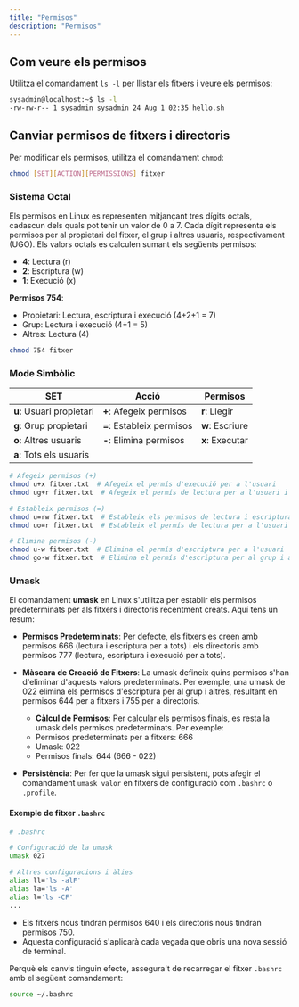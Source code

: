 ```yaml
---
title: "Permisos"
description: "Permisos"
---
```


## Com veure els permisos
Utilitza el comandament `ls -l` per llistar els fitxers i veure els permisos:

```bash frame="none" ins="-rw-rw-r-- 1 sysadmin sysadmin 24 Aug 1 02:35 hello.sh"
sysadmin@localhost:~$ ls -l
-rw-rw-r-- 1 sysadmin sysadmin 24 Aug 1 02:35 hello.sh
```

## Canviar permisos de fitxers i directoris
Per modificar els permisos, utilitza el comandament `chmod`:

```bash frame="none"
chmod [SET][ACTION][PERMISSIONS] fitxer
```

### Sistema Octal

Els permisos en Linux es representen mitjançant tres dígits octals, cadascun dels quals pot tenir un valor de 0 a 7. Cada dígit representa els permisos per al propietari del fitxer, el grup i altres usuaris, respectivament (UGO). Els valors octals es calculen sumant els següents permisos:

- **4**: Lectura (r)
- **2**: Escriptura (w)
- **1**: Execució (x)

**Permisos 754**:
   - Propietari: Lectura, escriptura i execució (4+2+1 = 7)
   - Grup: Lectura i execució (4+1 = 5)
   - Altres: Lectura (4)

   ```bash
   chmod 754 fitxer
   ```

### Mode Simbòlic

| **SET**       | **Acció**          | **Permisos** |
|---------------|---------------------|--------------|
| **u**: Usuari propietari | **+**: Afegeix permisos | **r**: Llegir |
| **g**: Grup propietari   | **=**: Estableix permisos | **w**: Escriure |
| **o**: Altres usuaris    | **-**: Elimina permisos | **x**: Executar |
| **a**: Tots els usuaris  |                     |              |

```bash frame="none"
# Afegeix permisos (+)
chmod u+x fitxer.txt  # Afegeix el permís d'execució per a l'usuari
chmod ug+r fitxer.txt  # Afegeix el permís de lectura per a l'usuari i el grup

# Estableix permisos (=)
chmod u=rw fitxer.txt  # Estableix els permisos de lectura i escriptura per a l'usuari
chmod uo=r fitxer.txt  # Estableix el permís de lectura per a l'usuari i altres usuaris

# Elimina permisos (-)
chmod u-w fitxer.txt  # Elimina el permís d'escriptura per a l'usuari
chmod go-w fitxer.txt  # Elimina el permís d'escriptura per al grup i altres usuaris
```

### Umask

El comandament **umask** en Linux s'utilitza per establir els permisos predeterminats per als fitxers i directoris recentment creats. Aquí tens un resum:

- **Permisos Predeterminats**: Per defecte, els fitxers es creen amb permisos 666 (lectura i escriptura per a tots) i els directoris amb permisos 777 (lectura, escriptura i execució per a tots).

- **Màscara de Creació de Fitxers**: La umask defineix quins permisos s'han d'eliminar d'aquests valors predeterminats. Per exemple, una umask de 022 elimina els permisos d'escriptura per al grup i altres, resultant en permisos 644 per a fitxers i 755 per a directoris.

  -  **Càlcul de Permisos**: Per calcular els permisos finals, es resta la umask dels permisos predeterminats. Per exemple:
   - Permisos predeterminats per a fitxers: 666
   - Umask: 022
   - Permisos finals: 644 (666 - 022)

-  **Persistència**: Per fer que la umask sigui persistent, pots afegir el comandament `umask valor` en fitxers de configuració com `.bashrc` o `.profile`.

#### Exemple de fitxer `.bashrc`

```bash
# .bashrc

# Configuració de la umask
umask 027

# Altres configuracions i àlies
alias ll='ls -alF'
alias la='ls -A'
alias l='ls -CF'
...
```

- Els fitxers nous tindran permisos 640 i els directoris nous tindran permisos 750. 
- Aquesta configuració s'aplicarà cada vegada que obris una nova sessió de terminal.

Perquè els canvis tinguin efecte, assegura't de recarregar el fitxer `.bashrc` amb el següent comandament:

```bash frame="none"
source ~/.bashrc
```